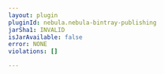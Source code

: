 ```yaml
---
layout: plugin
pluginId: nebula.nebula-bintray-publishing
jarSha1: INVALID
isJarAvailable: false
error: NONE
violations: []

---
```

